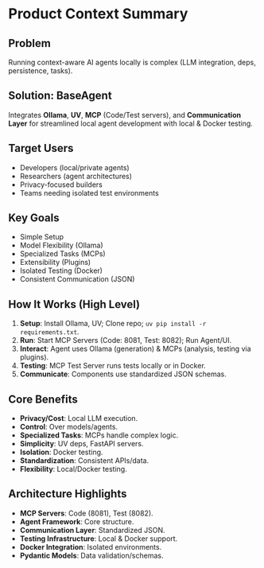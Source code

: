 # Product Context Summary

## Problem
Running context-aware AI agents locally is complex (LLM integration, deps, persistence, tasks).

## Solution: BaseAgent
Integrates **Ollama**, **UV**, **MCP** (Code/Test servers), and **Communication Layer** for streamlined local agent development with local & Docker testing.

## Target Users
- Developers (local/private agents)
- Researchers (agent architectures)
- Privacy-focused builders
- Teams needing isolated test environments

## Key Goals
- Simple Setup
- Model Flexibility (Ollama)
- Specialized Tasks (MCPs)
- Extensibility (Plugins)
- Isolated Testing (Docker)
- Consistent Communication (JSON)

## How It Works (High Level)
1. **Setup**: Install Ollama, UV; Clone repo; `uv pip install -r requirements.txt`.
2. **Run**: Start MCP Servers (Code: 8081, Test: 8082); Run Agent/UI.
3. **Interact**: Agent uses Ollama (generation) & MCPs (analysis, testing via plugins).
4. **Testing**: MCP Test Server runs tests locally or in Docker.
5. **Communicate**: Components use standardized JSON schemas.

## Core Benefits
- **Privacy/Cost**: Local LLM execution.
- **Control**: Over models/agents.
- **Specialized Tasks**: MCPs handle complex logic.
- **Simplicity**: UV deps, FastAPI servers.
- **Isolation**: Docker testing.
- **Standardization**: Consistent APIs/data.
- **Flexibility**: Local/Docker testing.

## Architecture Highlights
- **MCP Servers**: Code (8081), Test (8082).
- **Agent Framework**: Core structure.
- **Communication Layer**: Standardized JSON.
- **Testing Infrastructure**: Local & Docker support.
- **Docker Integration**: Isolated environments.
- **Pydantic Models**: Data validation/schemas.
